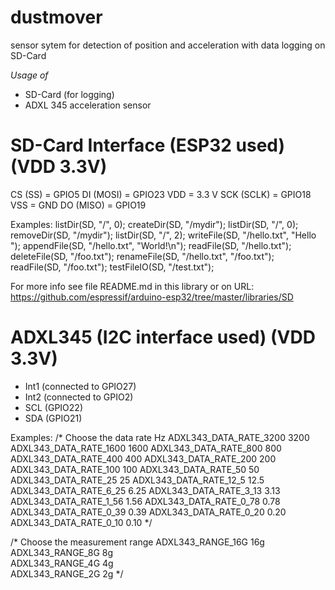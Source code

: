 # dustmover
sensor sytem for detection of position and acceleration with data logging on SD-Card

*Usage of*
- SD-Card (for logging)
- ADXL 345 acceleration sensor 

# SD-Card Interface (ESP32 used) (VDD 3.3V)

CS (SS) = GPIO5
DI (MOSI) = GPIO23
VDD = 3.3 V
SCK (SCLK) = GPIO18
VSS = GND
DO (MISO) = GPIO19

Examples:
    listDir(SD, "/", 0);
    createDir(SD, "/mydir");
    listDir(SD, "/", 0);
    removeDir(SD, "/mydir");
    listDir(SD, "/", 2);
    writeFile(SD, "/hello.txt", "Hello ");
    appendFile(SD, "/hello.txt", "World!\n");
    readFile(SD, "/hello.txt");
    deleteFile(SD, "/foo.txt");
    renameFile(SD, "/hello.txt", "/foo.txt");
    readFile(SD, "/foo.txt");
    testFileIO(SD, "/test.txt");
 
For more info see file README.md in this library or on URL:
https://github.com/espressif/arduino-esp32/tree/master/libraries/SD

# ADXL345 (I2C interface used) (VDD 3.3V)
- Int1 (connected to GPIO27)
- Int2 (connected to GPIO2)
- SCL (GPIO22)
- SDA (GPIO21)

Examples:
/* Choose the data rate         Hz
    ADXL343_DATA_RATE_3200    3200
    ADXL343_DATA_RATE_1600    1600
    ADXL343_DATA_RATE_800      800
    ADXL343_DATA_RATE_400      400
    ADXL343_DATA_RATE_200      200
    ADXL343_DATA_RATE_100      100
    ADXL343_DATA_RATE_50        50
    ADXL343_DATA_RATE_25        25
    ADXL343_DATA_RATE_12_5      12.5  
    ADXL343_DATA_RATE_6_25       6.25
    ADXL343_DATA_RATE_3_13       3.13
    ADXL343_DATA_RATE_1_56       1.56
    ADXL343_DATA_RATE_0_78       0.78
    ADXL343_DATA_RATE_0_39       0.39
    ADXL343_DATA_RATE_0_20       0.20
    ADXL343_DATA_RATE_0_10       0.10
*/

/* Choose the measurement range
    ADXL343_RANGE_16G    16g     
    ADXL343_RANGE_8G      8g     
    ADXL343_RANGE_4G      4g   
    ADXL343_RANGE_2G      2g
*/ 



